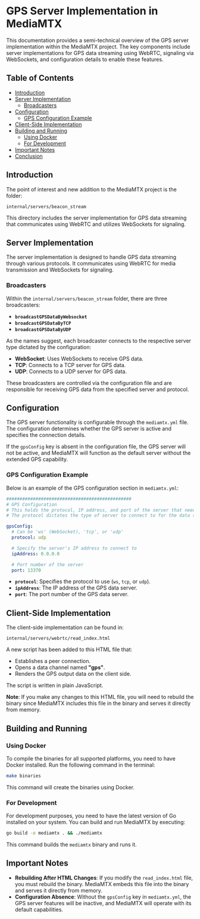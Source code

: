 # GPS Server Implementation in MediaMTX

This documentation provides a semi-technical overview of the GPS server implementation within the MediaMTX project. The key components include server implementations for GPS data streaming using WebRTC, signaling via WebSockets, and configuration details to enable these features.

## Table of Contents

- [Introduction](#introduction)
- [Server Implementation](#server-implementation)
  - [Broadcasters](#broadcasters)
- [Configuration](#configuration)
  - [GPS Configuration Example](#gps-configuration-example)
- [Client-Side Implementation](#client-side-implementation)
- [Building and Running](#building-and-running)
  - [Using Docker](#using-docker)
  - [For Development](#for-development)
- [Important Notes](#important-notes)
- [Conclusion](#conclusion)

## Introduction

The point of interest and new addition to the MediaMTX project is the folder:

```
internal/servers/beacon_stream
```

This directory includes the server implementation for GPS data streaming that communicates using WebRTC and utilizes WebSockets for signaling.

## Server Implementation

The server implementation is designed to handle GPS data streaming through various protocols. It communicates using WebRTC for media transmission and WebSockets for signaling.

### Broadcasters

Within the `internal/servers/beacon_stream` folder, there are three broadcasters:

- **`broadcastGPSDataByWebsocket`**
- **`broadcastGPSDataByTCP`**
- **`broadcastGPSDataByUDP`**

As the names suggest, each broadcaster connects to the respective server type dictated by the configuration:

- **WebSocket**: Uses WebSockets to receive GPS data.
- **TCP**: Connects to a TCP server for GPS data.
- **UDP**: Connects to a UDP server for GPS data.

These broadcasters are controlled via the configuration file and are responsible for receiving GPS data from the specified server and protocol.

## Configuration

The GPS server functionality is configurable through the `mediamtx.yml` file. The configuration determines whether the GPS server is active and specifies the connection details.

If the `gpsConfig` key is absent in the configuration file, the GPS server will not be active, and MediaMTX will function as the default server without the extended GPS capability.

### GPS Configuration Example

Below is an example of the GPS configuration section in `mediamtx.yml`:

```yaml
###############################################
# GPS Configuration
# This holds the protocol, IP address, and port of the server that needs to connect to get the GPS data stream.
# The protocol dictates the type of server to connect to for the data stream that will be sent over the data channel.

gpsConfig:
  # Can be 'ws' (WebSocket), 'tcp', or 'udp'
  protocol: udp

  # Specify the server's IP address to connect to
  ipAddress: 0.0.0.0

  # Port number of the server
  port: 13370
```

- **`protocol`**: Specifies the protocol to use (`ws`, `tcp`, or `udp`).
- **`ipAddress`**: The IP address of the GPS data server.
- **`port`**: The port number of the GPS data server.

## Client-Side Implementation

The client-side implementation can be found in:

```
internal/servers/webrtc/read_index.html
```

A new script has been added to this HTML file that:

- Establishes a peer connection.
- Opens a data channel named **"gps"**.
- Renders the GPS output data on the client side.

The script is written in plain JavaScript.

**Note**: If you make any changes to this HTML file, you will need to rebuild the binary since MediaMTX includes this file in the binary and serves it directly from memory.

## Building and Running

### Using Docker

To compile the binaries for all supported platforms, you need to have Docker installed. Run the following command in the terminal:

```bash
make binaries
```

This command will create the binaries using Docker.

### For Development

For development purposes, you need to have the latest version of Go installed on your system. You can build and run MediaMTX by executing:

```bash
go build -o mediamtx . && ./mediamtx
```

This command builds the `mediamtx` binary and runs it.

## Important Notes

- **Rebuilding After HTML Changes**: If you modify the `read_index.html` file, you must rebuild the binary. MediaMTX embeds this file into the binary and serves it directly from memory.
- **Configuration Absence**: Without the `gpsConfig` key in `mediamtx.yml`, the GPS server features will be inactive, and MediaMTX will operate with its default capabilities.
